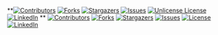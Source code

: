 **[![Contributors][contributors-shield]][contributors-url]
[![Forks][forks-shield]][forks-url]
[![Stargazers][stars-shield]][stars-url]
[![Issues][issues-shield]][issues-url]
[![Unlicense License][license-shield]][license-url]
[![LinkedIn][linkedin-shield]][linkedin-url]
**<!-- BADGES -->
[![Contributors][contributors-shield]][contributors-url]
[![Forks][forks-shield]][forks-url]
[![Stargazers][stars-shield]][stars-url]
[![Issues][issues-shield]][issues-url]
[![License][license-shield]][license-url]
[![LinkedIn][linkedin-shield]][linkedin-url]

<!-- LINK REFERENCES -->
[contributors-shield]: https://img.shields.io/github/contributors/parkersawh/parkersawh.svg?style=for-the-badge
[contributors-url]: https://github.com/parkersawh/parkersawh/graphs/contributors
[forks-shield]: https://img.shields.io/github/forks/parkersawh/parkersawh.svg?style=for-the-badge
[forks-url]: https://github.com/parkersawh/parkersawh/network/members
[stars-shield]: https://img.shields.io/github/stars/parkersawh/parkersawh.svg?style=for-the-badge
[stars-url]: https://github.com/parkersawh/parkersawh/stargazers
[issues-shield]: https://img.shields.io/github/issues/parkersawh/parkersawh.svg?style=for-the-badge
[issues-url]: https://github.com/parkersawh/parkersawh/issues
[license-shield]: https://img.shields.io/github/license/parkersawh/parkersawh.svg?style=for-the-badge
[license-url]: https://github.com/parkersawh/parkersawh/blob/main/LICENSE
[linkedin-shield]: https://img.shields.io/badge/LinkedIn-blue?style=for-the-badge&logo=linkedin
[linkedin-url]: https://linkedin.com/in/parkersawh
